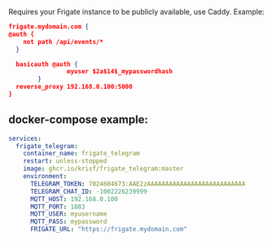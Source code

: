 Requires your Frigate instance to be publicly available, use Caddy. Example:
```json
frigate.mydomain.com {
@auth {
    not path /api/events/*
  }

  basicauth @auth {
                myuser $2a$14$_mypasswordhash
        }
  reverse_proxy 192.168.0.100:5000
}

```

docker-compose example:
-----------

```yaml
services:
  frigate_telegram:
    container_name: frigate_telegram
    restart: unless-stopped
    image: ghcr.io/krisf/frigate_telegram:master
    environment:
      TELEGRAM_TOKEN: 7024604673:AAE2zAAAAAAAAAAAAAAAAAAAAAAAAAAA
      TELEGRAM_CHAT_ID: -1002226239999
      MQTT_HOST: 192.168.0.100
      MQTT_PORT: 1883
      MQTT_USER: myusername
      MQTT_PASS: mypassword
      FRIGATE_URL: "https://frigate.mydomain.com"
```